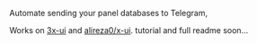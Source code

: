 Automate sending your panel databases to Telegram,

Works on [3x-ui](https://github.com/MHSanaei/3x-ui) and [alireza0/x-ui](https://github.com/alireza0/x-ui).
tutorial and full readme soon...

